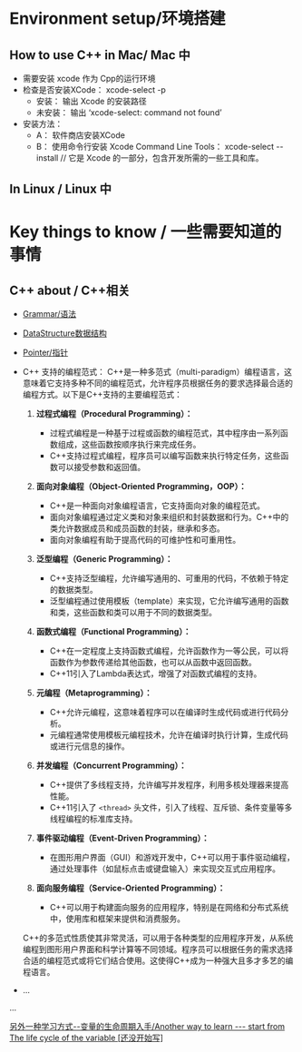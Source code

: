 # Environment setup/环境搭建

## How to use C++ in Mac/ Mac 中

- 需要安装 xcode 作为 Cpp的运行环境
- 检查是否安装XCode： xcode-select -p
  - 安装： 输出 Xcode 的安装路径
  - 未安装： 输出 ‘xcode-select: command not found’
- 安装方法：
  - A： 软件商店安装XCode
  - B： 使用命令行安装 Xcode Command Line Tools： xcode-select --install // 它是 Xcode 的一部分，包含开发所需的一些工具和库。

## In Linux / Linux 中


# Key things to know / 一些需要知道的事情

## C++ about / C++相关


- [Grammar/语法](./Grammer.md)
- [DataStructure数据结构](./dataStructure.md)
- [Pointer/指针](./pointer.md)
- C++ 支持的编程范式：
  C++是一种多范式（multi-paradigm）编程语言，这意味着它支持多种不同的编程范式，允许程序员根据任务的要求选择最合适的编程方式。以下是C++支持的主要编程范式：

  1. **过程式编程（Procedural Programming）：**
     - 过程式编程是一种基于过程或函数的编程范式，其中程序由一系列函数组成，这些函数按顺序执行来完成任务。
     - C++支持过程式编程，程序员可以编写函数来执行特定任务，这些函数可以接受参数和返回值。

  2. **面向对象编程（Object-Oriented Programming，OOP）：**
     - C++是一种面向对象编程语言，它支持面向对象的编程范式。
     - 面向对象编程通过定义类和对象来组织和封装数据和行为。C++中的类允许数据成员和成员函数的封装，继承和多态。
     - 面向对象编程有助于提高代码的可维护性和可重用性。

  3. **泛型编程（Generic Programming）：**
     - C++支持泛型编程，允许编写通用的、可重用的代码，不依赖于特定的数据类型。
     - 泛型编程通过使用模板（template）来实现，它允许编写通用的函数和类，这些函数和类可以用于不同的数据类型。

  4. **函数式编程（Functional Programming）：**
     - C++在一定程度上支持函数式编程，允许函数作为一等公民，可以将函数作为参数传递给其他函数，也可以从函数中返回函数。
     - C++11引入了Lambda表达式，增强了对函数式编程的支持。

  5. **元编程（Metaprogramming）：**
     - C++允许元编程，这意味着程序可以在编译时生成代码或进行代码分析。
     - 元编程通常使用模板元编程技术，允许在编译时执行计算，生成代码或进行元信息的操作。

  6. **并发编程（Concurrent Programming）：**
     - C++提供了多线程支持，允许编写并发程序，利用多核处理器来提高性能。
     - C++11引入了 `<thread>` 头文件，引入了线程、互斥锁、条件变量等多线程编程的标准库支持。

  7. **事件驱动编程（Event-Driven Programming）：**
     - 在图形用户界面（GUI）和游戏开发中，C++可以用于事件驱动编程，通过处理事件（如鼠标点击或键盘输入）来实现交互式应用程序。

  8. **面向服务编程（Service-Oriented Programming）：**
     - C++可以用于构建面向服务的应用程序，特别是在网络和分布式系统中，使用库和框架来提供和消费服务。

  C++的多范式性质使其非常灵活，可以用于各种类型的应用程序开发，从系统编程到图形用户界面和科学计算等不同领域。程序员可以根据任务的需求选择合适的编程范式或将它们结合使用。这使得C++成为一种强大且多才多艺的编程语言。

- ...

...

[另外一种学习方式--变量的生命周期入手/Another way to learn --- start from The life cycle of the variable [还没开始写]](./LifeCycleOfTheVariable.md)

